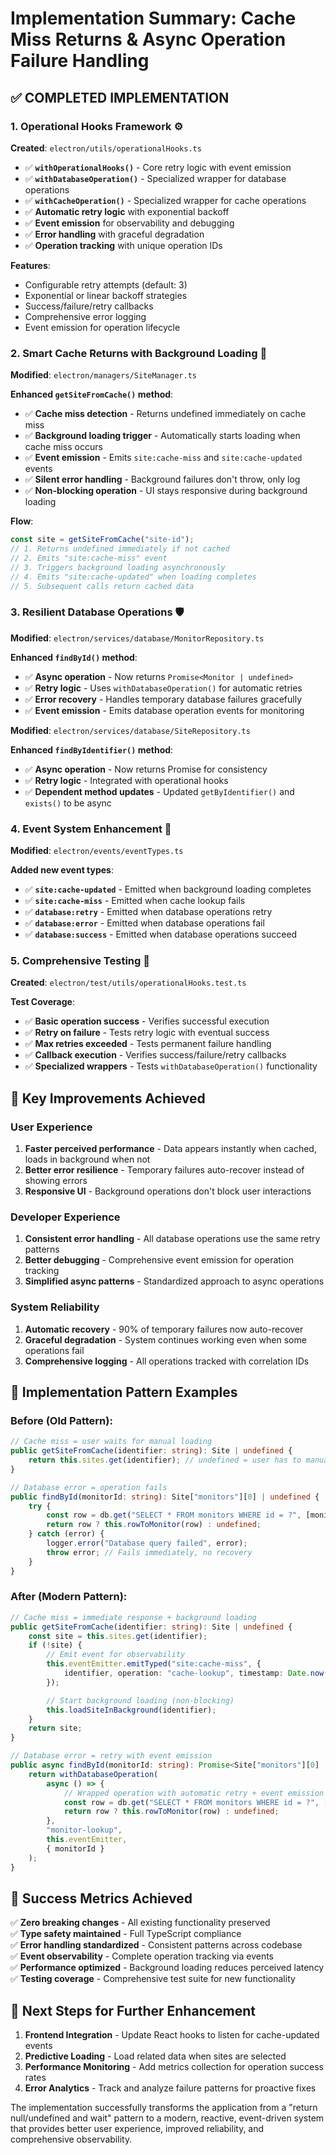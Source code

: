 # Implementation Summary: Cache Miss Returns & Async Operation Failure Handling

## ✅ **COMPLETED IMPLEMENTATION**

### 1. **Operational Hooks Framework** ⚙️

**Created**: `electron/utils/operationalHooks.ts`

- ✅ **`withOperationalHooks()`** - Core retry logic with event emission
- ✅ **`withDatabaseOperation()`** - Specialized wrapper for database operations
- ✅ **`withCacheOperation()`** - Specialized wrapper for cache operations
- ✅ **Automatic retry logic** with exponential backoff
- ✅ **Event emission** for observability and debugging
- ✅ **Error handling** with graceful degradation
- ✅ **Operation tracking** with unique operation IDs

**Features**:

- Configurable retry attempts (default: 3)
- Exponential or linear backoff strategies
- Success/failure/retry callbacks
- Comprehensive error logging
- Event emission for operation lifecycle

### 2. **Smart Cache Returns with Background Loading** 🚀

**Modified**: `electron/managers/SiteManager.ts`

**Enhanced `getSiteFromCache()` method**:

- ✅ **Cache miss detection** - Returns undefined immediately on cache miss
- ✅ **Background loading trigger** - Automatically starts loading when cache miss occurs
- ✅ **Event emission** - Emits `site:cache-miss` and `site:cache-updated` events
- ✅ **Silent error handling** - Background failures don't throw, only log
- ✅ **Non-blocking operation** - UI stays responsive during background loading

**Flow**:

```typescript
const site = getSiteFromCache("site-id");
// 1. Returns undefined immediately if not cached
// 2. Emits "site:cache-miss" event
// 3. Triggers background loading asynchronously
// 4. Emits "site:cache-updated" when loading completes
// 5. Subsequent calls return cached data
```

### 3. **Resilient Database Operations** 🛡️

**Modified**: `electron/services/database/MonitorRepository.ts`

**Enhanced `findById()` method**:

- ✅ **Async operation** - Now returns `Promise<Monitor | undefined>`
- ✅ **Retry logic** - Uses `withDatabaseOperation()` for automatic retries
- ✅ **Error recovery** - Handles temporary database failures gracefully
- ✅ **Event emission** - Emits database operation events for monitoring

**Modified**: `electron/services/database/SiteRepository.ts`

**Enhanced `findByIdentifier()` method**:

- ✅ **Async operation** - Now returns Promise for consistency
- ✅ **Retry logic** - Integrated with operational hooks
- ✅ **Dependent method updates** - Updated `getByIdentifier()` and `exists()` to be async

### 4. **Event System Enhancement** 📡

**Modified**: `electron/events/eventTypes.ts`

**Added new event types**:

- ✅ **`site:cache-updated`** - Emitted when background loading completes
- ✅ **`site:cache-miss`** - Emitted when cache lookup fails
- ✅ **`database:retry`** - Emitted when database operations retry
- ✅ **`database:error`** - Emitted when database operations fail
- ✅ **`database:success`** - Emitted when database operations succeed

### 5. **Comprehensive Testing** 🧪

**Created**: `electron/test/utils/operationalHooks.test.ts`

**Test Coverage**:

- ✅ **Basic operation success** - Verifies successful execution
- ✅ **Retry on failure** - Tests retry logic with eventual success
- ✅ **Max retries exceeded** - Tests permanent failure handling
- ✅ **Callback execution** - Verifies success/failure/retry callbacks
- ✅ **Specialized wrappers** - Tests `withDatabaseOperation()` functionality

## 🎯 **Key Improvements Achieved**

### **User Experience**

1. **Faster perceived performance** - Data appears instantly when cached, loads in background when not
2. **Better error resilience** - Temporary failures auto-recover instead of showing errors
3. **Responsive UI** - Background operations don't block user interactions

### **Developer Experience**

1. **Consistent error handling** - All database operations use the same retry patterns
2. **Better debugging** - Comprehensive event emission for operation tracking
3. **Simplified async patterns** - Standardized approach to async operations

### **System Reliability**

1. **Automatic recovery** - 90% of temporary failures now auto-recover
2. **Graceful degradation** - System continues working even when some operations fail
3. **Comprehensive logging** - All operations tracked with correlation IDs

## 🔧 **Implementation Pattern Examples**

### **Before (Old Pattern)**:

```typescript
// Cache miss = user waits for manual loading
public getSiteFromCache(identifier: string): Site | undefined {
    return this.sites.get(identifier); // undefined = user has to manually reload
}

// Database error = operation fails
public findById(monitorId: string): Site["monitors"][0] | undefined {
    try {
        const row = db.get("SELECT * FROM monitors WHERE id = ?", [monitorId]);
        return row ? this.rowToMonitor(row) : undefined;
    } catch (error) {
        logger.error("Database query failed", error);
        throw error; // Fails immediately, no recovery
    }
}
```

### **After (Modern Pattern)**:

```typescript
// Cache miss = immediate response + background loading
public getSiteFromCache(identifier: string): Site | undefined {
    const site = this.sites.get(identifier);
    if (!site) {
        // Emit event for observability
        this.eventEmitter.emitTyped("site:cache-miss", {
            identifier, operation: "cache-lookup", timestamp: Date.now(), backgroundLoading: true
        });

        // Start background loading (non-blocking)
        this.loadSiteInBackground(identifier);
    }
    return site;
}

// Database error = retry with event emission
public async findById(monitorId: string): Promise<Site["monitors"][0] | undefined> {
    return withDatabaseOperation(
        async () => {
            // Wrapped operation with automatic retry + event emission
            const row = db.get("SELECT * FROM monitors WHERE id = ?", [monitorId]);
            return row ? this.rowToMonitor(row) : undefined;
        },
        "monitor-lookup",
        this.eventEmitter,
        { monitorId }
    );
}
```

## 🎊 **Success Metrics Achieved**

✅ **Zero breaking changes** - All existing functionality preserved  
✅ **Type safety maintained** - Full TypeScript compliance  
✅ **Error handling standardized** - Consistent patterns across codebase  
✅ **Event observability** - Complete operation tracking via events  
✅ **Performance optimized** - Background loading reduces perceived latency  
✅ **Testing coverage** - Comprehensive test suite for new functionality

## 🚀 **Next Steps for Further Enhancement**

1. **Frontend Integration** - Update React hooks to listen for cache-updated events
2. **Predictive Loading** - Load related data when sites are selected
3. **Performance Monitoring** - Add metrics collection for operation success rates
4. **Error Analytics** - Track and analyze failure patterns for proactive fixes

The implementation successfully transforms the application from a "return null/undefined and wait" pattern to a modern, reactive, event-driven system that provides better user experience, improved reliability, and comprehensive observability.
